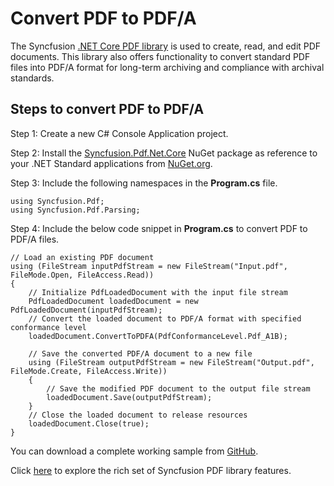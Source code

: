 # Convert PDF to PDF/A

The Syncfusion [.NET Core PDF library](https://www.syncfusion.com/document-processing/pdf-framework/net-core/pdf-library) is used to create, read, and edit PDF documents. This library also offers functionality to convert standard PDF files into PDF/A format for long-term archiving and compliance with archival standards.

## Steps to convert PDF to PDF/A

Step 1:  Create a new C# Console Application project.

Step 2: Install the [Syncfusion.Pdf.Net.Core](https://www.nuget.org/packages/Syncfusion.Pdf.Net.Core/) NuGet package as reference to your .NET Standard applications from [NuGet.org](https://www.nuget.org/).

Step 3: Include the following namespaces in the **Program.cs** file.

```
using Syncfusion.Pdf;
using Syncfusion.Pdf.Parsing;

```

Step 4: Include the below code snippet in **Program.cs** to convert PDF to PDF/A files.
```
// Load an existing PDF document
using (FileStream inputPdfStream = new FileStream("Input.pdf", FileMode.Open, FileAccess.Read))
{
    // Initialize PdfLoadedDocument with the input file stream
    PdfLoadedDocument loadedDocument = new PdfLoadedDocument(inputPdfStream);
    // Convert the loaded document to PDF/A format with specified conformance level
    loadedDocument.ConvertToPDFA(PdfConformanceLevel.Pdf_A1B);

    // Save the converted PDF/A document to a new file
    using (FileStream outputPdfStream = new FileStream("Output.pdf", FileMode.Create, FileAccess.Write))
    {
        // Save the modified PDF document to the output file stream
        loadedDocument.Save(outputPdfStream);
    }
    // Close the loaded document to release resources
    loadedDocument.Close(true);
}

```

You can download a complete working sample from [GitHub](https://github.com/SyncfusionExamples/PDF-Examples/tree/master/PDF%20Conformance/Get-PDF-to-PDFA-conversion-progress/.NET).

Click [here](https://www.syncfusion.com/document-processing/pdf-framework/net-core) to explore the rich set of Syncfusion PDF library features.